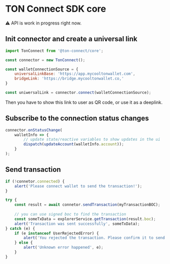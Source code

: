 # TON Connect SDK core

⚠️ API is work in progress right now.

## Init connector and create a universal link

```js
import TonConnect from '@ton-connect/core';

const connector = new TonConnect();

const walletConnectionSource = {
    universalLinkBase: 'https://app.mycooltonwallet.com',
    bridgeLink: 'https://bridge.mycooltonwallet.co,'
}

const uniwersalLink = connector.connect(walletConnectionSource);
```

Then you have to show this link to user as QR code, or use it as a deeplink.


## Subscribe to the connection status changes
```js
connector.onStatusChange(
    walletInfo => {
        // update state/reactive variables to show updates in the ui
        dispatch(updateAccount(walletInfo.account));
    } 
);
```

## Send transaction
```js
if (!connetor.connected) {
    alert('Please connect wallet to send the transaction!');
}

try {
    const result = await connetor.sendTransaction(myTransactionBOC);
    
    // you can use signed boc to find the transaction 
    const someTxData = explorerService.getTransaction(result.boc);
    alert('Transaction was sent successfully', someTxData);
} catch (e) {
    if (e instanceof UserRejectedError) {
        alert('You rejected the transaction. Please confirm it to send to the blockchain');
    } else {
        alert('Unknown error happened', e);
    }
}
```
